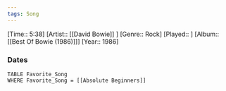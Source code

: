 ```yaml
---
tags: Song  
---
```

[Time:: 5:38]
[Artist:: [[David Bowie]] ]
[Genre:: Rock]
[Played:: ]
[Album:: [[Best Of Bowie (1986)]]]
[Year:: 1986]
### Dates
````dataview
TABLE Favorite_Song
WHERE Favorite_Song = [[Absolute Beginners]]
````